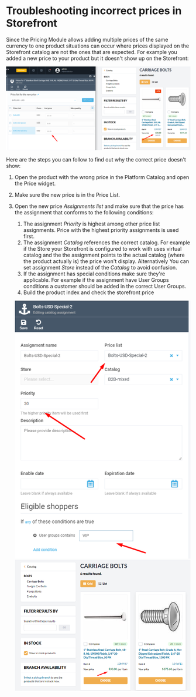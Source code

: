 # Troubleshooting incorrect prices in Storefront

Since the Pricing Module allows adding multiple prices of the same currency to one product situations can occur where prices displayed on the Storefront catalog are not the ones that are expected. 
For example you added a new price to your product but it doesn't show up on the Storefront:

![Wrong price](media/screen-price-wrong.png)

Here are the steps you can follow to find out why the correct price doesn't show:

1. Open the product with the wrong price in the Platform Catalog and open the Price widget.
1. Make sure the new price is in the Price List.
1. Open the new price *Assignments list* and make sure that the price has the assignment that conforms to the following conditions:
    1. The assignment *Priority* is highest among other price list assignments. Price with the highest priority assignments is used first.  
    1. The assignment *Catalog* references the correct catalog. For example if the Store your Storefront is configured to work with uses virtual catalog and the the assignment points to the actual catalog (where the product actually is) the price won't display. Alternatively You can set assignment *Store* instead of the *Catalog* to avoid confusion.
    1. If the assignment has special conditions make sure they're applicable. For example if the assignment have User Groups conditions a customer should be added in the correct User Groups.   
    1. Build the product index and check the storefront price

    ![Assignment Correct](media/screen-correcnt-assignment.png) ![Price Correct](media/screen-price-correct.png)
